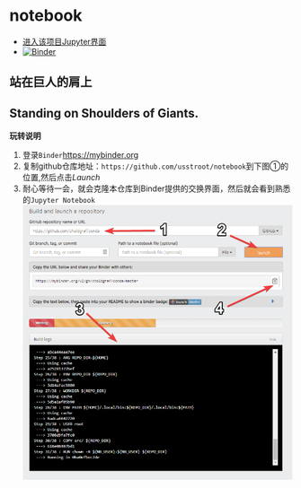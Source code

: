 # notebook
- [进入该项目Jupyter界面](https://mybinder.org/v2/gh/usstroot/notebook/master)
- [![Binder](https://mybinder.org/badge_logo.svg)](https://mybinder.org/v2/gh/usstroot/notebook/master)

## 站在巨人的肩上
## Standing on Shoulders of Giants.

**玩转说明**
1. 登录`Binder`https://mybinder.org
2. 复制github仓库地址：`https://github.com/usstroot/notebook`到下图①的位置,然后点击*Launch*
3. 耐心等待一会，就会克隆本仓库到Binder提供的交换界面，然后就会看到熟悉的`Jupyter Notebook`
![image](https://github.com/usstroot/notebook/blob/master/img/mybinder-ui-start.png)
